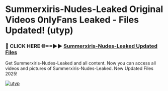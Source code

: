 # Summerxiris-Nudes-Leaked Original Videos 0nlyFans Leaked - Files Updated! (utyp)

<h3>🔴 CLICK HERE 🌐==►► <a href="https://tinyurl.com/4mcuefdz" rel="nofollow">Summerxiris-Nudes-Leaked Updated Files</a></h3>

Get Summerxiris-Nudes-Leaked and all content. Now you can access all videos and pictures of Summerxiris-Nudes-Leaked. New Updated Files 2025!

[![utyp](https://i.imgur.com/StAQSOY.gif)](https://tinyurl.com/4mcuefdz)
